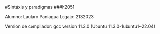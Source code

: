 #Sintáxis y paradigmas 
###K2051

Alumno: Lautaro Paniagua
Legajo: 2132023

Version de compilador: gcc version 11.3.0 (Ubuntu 11.3.0-1ubuntu1~22.04)

